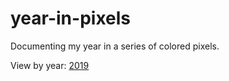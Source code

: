 # year-in-pixels
Documenting my year in a series of colored pixels.

View by year:
[2019](http://orbitalnight.github.io/year-in-pixels/2019)
